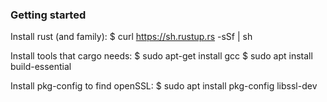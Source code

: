### Getting started

Install rust (and family):
$ curl https://sh.rustup.rs -sSf | sh

Install tools that cargo needs:
$ sudo apt-get install gcc
$ sudo apt install build-essential

Install pkg-config to find openSSL:
$ sudo apt install pkg-config libssl-dev
